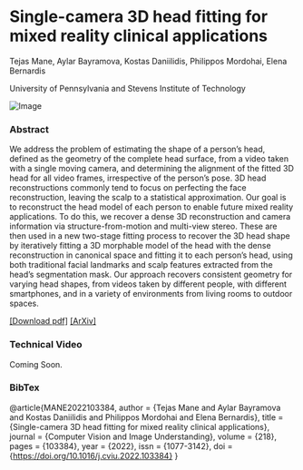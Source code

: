 # Single-camera 3D head fitting for mixed reality clinical applications

Tejas Mane, Aylar Bayramova, Kostas Daniilidis, Philippos Mordohai, Elena Bernardis
               
University of Pennsylvania and Stevens Institute of Technology

![Image](https://user-images.githubusercontent.com/43998771/157100759-c444c829-101f-4833-8f50-5357351bc15c.jpeg)

### Abstract
We address the problem of estimating the shape of a person’s head, defined as the geometry of the complete head surface, from a video taken with a single moving camera, and determining the alignment of the fitted 3D head for all video frames, irrespective of the person’s pose. 3D head reconstructions commonly tend to focus on perfecting the face reconstruction, leaving the scalp to a statistical approximation. Our goal is to reconstruct the head model of each person to enable future mixed reality applications. To do this, we recover a dense 3D reconstruction and camera information via structure-from-motion and multi-view stereo. These are then used in a new two-stage fitting process to recover the 3D head shape by iteratively fitting a 3D morphable model of the head with the dense reconstruction in canonical space and fitting it to each person’s head, using both traditional facial landmarks and scalp features extracted from the head’s segmentation mask. Our approach recovers consistent geometry for varying head shapes, from videos taken by different people, with different smartphones, and in a variety of environments from living rooms to outdoor spaces.    

[[Download pdf]](https://doi.org/10.1016/j.cviu.2022.103384)
[[ArXiv]](https://arxiv.org/abs/2109.02740) 

### Technical Video

Coming Soon.

### BibTex 

@article{MANE2022103384,
author = {Tejas Mane and Aylar Bayramova and Kostas Daniilidis and Philippos Mordohai and Elena Bernardis},
title = {Single-camera 3D head fitting for mixed reality clinical applications},
journal = {Computer Vision and Image Understanding},
volume = {218},
pages = {103384},
year = {2022},
issn = {1077-3142},
doi = {https://doi.org/10.1016/j.cviu.2022.103384}
}
